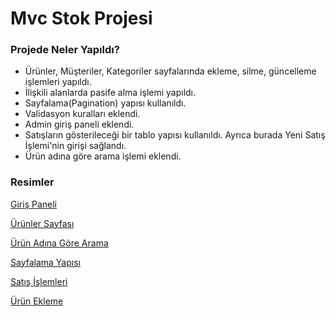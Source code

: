 # Mvc Stok Projesi

### Projede Neler Yapıldı?

* Ürünler, Müşteriler, Kategoriler sayfalarında ekleme, silme, güncelleme işlemleri yapıldı.
* İlişkili alanlarda pasife alma işlemi yapıldı.
* Sayfalama(Pagination) yapısı kullanıldı.
* Validasyon kuralları eklendi.
* Admin giriş paneli eklendi.
* Satışların gösterileceği bir tablo yapısı kullanıldı. Ayrıca burada Yeni Satış İşlemi'nin girişi sağlandı.
* Ürün adına göre arama işlemi eklendi.

### Resimler

[Giriş Paneli](https://i.hizliresim.com/ckdmbw6.png)

[Ürünler Sayfası](https://i.hizliresim.com/l4biheo.png)

[Ürün Adına Göre Arama](https://i.hizliresim.com/oekffob.png)

[Sayfalama Yapısı](https://i.hizliresim.com/o9ku3gk.png)

[Satış İşlemleri](https://i.hizliresim.com/h8qohes.png)

[Ürün Ekleme](https://i.hizliresim.com/cix3eks.png) 
